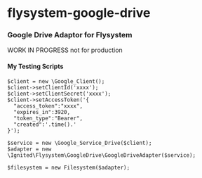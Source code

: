 # flysystem-google-drive
### Google Drive Adaptor for Flysystem
WORK IN PROGRESS not for production

#### My Testing Scripts
    $client = new \Google_Client();
    $client->setClientId('xxxx');
    $client->setClientSecret('xxxx');
    $client->setAccessToken('{
      "access_token":"xxxx",
      "expires_in":3920,
      "token_type":"Bearer",
      "created":'.time().'
    }');
    
    $service = new \Google_Service_Drive($client);
    $adapter = new \Ignited\Flysystem\GoogleDrive\GoogleDriveAdapter($service);
    
    $filesystem = new Filesystem($adapter);
